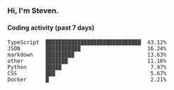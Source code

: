 ### Hi, I'm Steven.

#### Coding activity (past 7 days)
```
TypeScript  ▓▓▓▓▓▓▓▓▓▓▓▓▓▓▓▓▓▓▓▓▓▓▓▓▓▓▓▓▓▓  43.12%
JSON        ▓▓▓▓▓▓▓▓▓▓▓                     16.24%
markdown    ▓▓▓▓▓▓▓▓▓                       13.63%
other       ▓▓▓▓▓▓▓                         11.16%
Python      ▓▓▓▓▓                            7.97%
CSS         ▓▓▓                              5.67%
Docker      ▓                                2.21%
```
